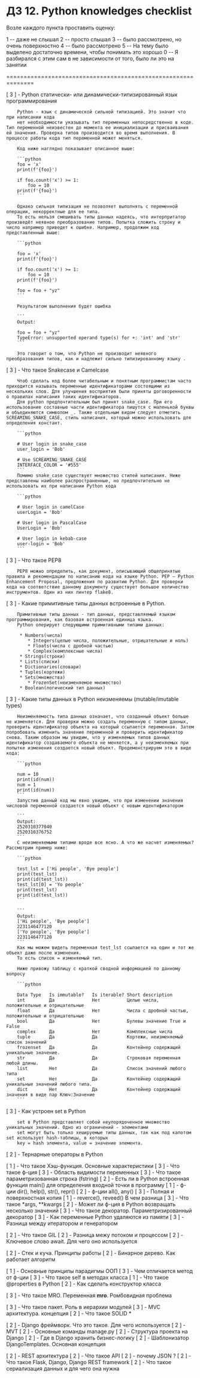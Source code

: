  # ДЗ 12. Python knowledges checklist #

Возле каждого пункта проставить оценку:

1 -- даже не слышал
2 -- просто слышал
3 -- было рассмотрено, но очень поверхностно
4 -- было рассмотрено
5 -- На тему было выделено достаточно времени, чтобы понимать это хорошо
0 -- Я разбирался с этим сам в не зависимости от того, было ли это на занятии

==============================================================


[ 3 ] - Python статически- или динамически-типизированный язык программирования

        Python - язык с динамической сильной типизацией. Это значит что при написании кода
        нет необходимости указывать тип переменных непосредственно в коде. Тип переменной неизвестен до момента ее инициализации и присваивания ей значения. Проверка типов производится во время выполнения. В процессе работы кода тип переменной может меняться. 

        Код ниже наглядно показывает описанное выше:

        ```python
        foo = 'x'
        print(f'{foo}')

        if foo.count('x') >= 1:
            foo = 10
        print(f'{foo}')
        ```

        Однако сильная типизация не позволяет выполнять с переменной операции, некорректные для ее типа.
        То есть нельзя смешивать типы данных надеясь, что интерпритатор произведёт неявное преобразование типов. Попытка сложить строку и число например приведет к ошибке. Например, продолжим код представленный выше:

        ```python

        foo = 'x'
        print(f'{foo}')

        if foo.count('x') >= 1:
            foo = 10
        print(f'{foo}')

        foo = foo + "yz"
        ```

        Результатом выполнения будет ошибка 
        
        ```
        Output:

        foo = foo + "yz"
        TypeError: unsupported operand type(s) for +: 'int' and 'str'
        ```

        Это говорит о том, что Python не производит неявного преобразования типов, как и надлежит сильно типизированному языку .

[ 3 ] - Что такое Snakecase и Camelcase

        Чтоб сделать код более читабельным и понятным программистам часто приходится называть переменные идентификаторами состоящими из нескольких слов. Для улучшения восприятия были приняты договоренности о правилах написания таких идентификаторов. 
        Для python предпочтительным был принят snake_case. При его использование составные части идентификатора пишутся с маленькой буквы и объединяются символом _. Также отдельным видом следует отметить SCREAMING_SNAKE_CASE, стиль написания, который можно использовать для определения констант.

        ```python

        # User login in snake_case
        user_login = 'Bob'

        # Use SCREAMING_SNAKE_CASE
        INTERFACE_COLOR = '#555'
        ```
        Помимо snake_case существует множество стилей написания. Ниже представлены наиболее распространенные, но предпочтительно не использовать их при написании Python кода

        ```python

        # User login in camelCase
        userLogin = 'Bob'

        # User login in PascalCase
        UserLogin = 'Bob'

        # User login in kebab-case
        user-login = 'Bob'
        ```

[ 3 ] - Что такое PEP8

        PEP8 можно определить, как документ, описывающий общепринятые правила и рекомендации по написанию кода на языке Python. PEP – Python Enhancement Proposal, предложения по развитию Python. Для проверки кода на соответствие данному документу существует большое количество инструментов. Один из них линтер flake8.

[ 3 ] - Какие примитивные типы данных встроенные в Python.

        Примитивные типы данных - тип данных, представляемый языком программирования, как базовая встроенная единица языка.
        Python оперирует следующими примитивными типами данных:
        
         * Numbers(числа)
            * Integers(целые числа, положительные, отрицательные и ноль)
            * Floats(числа с дробной частью)
            * Complex(комплексные числа)
         * Strings(строки)
         * Lists(списки)
         * Dictionaries(словари)
         * Tuples(кортежи)
         * Sets(множества)
            * FrozenSet(неизменяемое множество)
         * Boolean(логический тип данных)


[ 3 ] - Какие типы данных в Python неизменяемы (mutable/imutable types)

        Неизменяемость типа данных означает, что созданный объект больше не изменяется. Для проверки можно создать переменную с типом данных, проверить идентификатор объекта на который ссылается переменная. Затем попробовать изменить значение переменной и проверить идентификатор снова. Таким образом мы увидим, что у изменяемых типов данных идентификатор создаваемого объекта не меняется, а у неизменяемых при попытке изменения создается новый объект. Продемонстрируем это в виде кода:

        ```python

        num = 10
        print(id(num))
        num = 1
        print(id(num))
        ```
        Запустив данный код мы явно увидим, что при изменении значения числовой переменной создается новый объект с новым идентификатором

        ```
        Output:
        2520310377040
        2520310376752
        ```
        С неизменяемыми типами вроде все ясно. А что же насчет изменяемых? Рассмотрим пример ниже:

        ```python

        test_lst = ['Hi people', 'Bye people']
        print(test_lst)
        print(id(test_lst))
        test_lst[0] = 'Yo people'
        print(test_lst)
        print(id(test_lst))
        ```

        ```
        Output:
        ['Hi people', 'Bye people']
        2231146477120
        ['Yo people', 'Bye people']
        2231146477120
        ```
        Как мы можем видеть переменная test_lst ссылается на один и тот же объект даже после изменения. 
        То есть список = изменяемый тип.

        Ниже привожу таблицу с краткой сводной информацией по данному вопросу

        ```python

        Data Type   Is immutable?   Is iterable? Short description
        int         Да              Нет          Целые числа, положительные и отрицательные
        float       Да              Нет          Числа с дробной частью, положительные и отрицательные
        bool        Да              Нет          Булевы значение True и False
        complex     Да              Нет          Комплексные числа
        tuple       Да              Да           Кортежи, неизменяемый список значений
        frozenset   Да              Да           Контейнер содержащий уникальные значение.
        str         Да              Да           Строковая переменная любой длины. 
        list        Нет             Да           Список значений любого типа
        set         Нет             Да           Контейнер содержащий уникальные значений любого типа.   
        dict        Нет             Да           Контейнер содержащий значения в виде пар Ключ:Значение
        ```

[ 3 ] - Как устроен set в Python

        set в Python представляет собой неупорядоченное множество уникальных значений. Одно из ограничений - элементами 
        set могут быть только хешируемые типы данных, так как под капотом set использует hash-таблицы, в которых 
        key = hash элемента, value = значение элемента.  

[ 2 ] - Тернарные операторы в Python


[ 1 ] - Что такое Хэш-функция. Основные характеристики
[ 3 ] - Что такое ф-ция
[ 3 ] - Область видимости переменных
[ 3 ] - Что такое параметризованная строка (fstring)
[ 2 ] - Есть ли в Python встроенная функция main() для определения входной точки в программу
[ 1 ] - ф-ции dir(), help(), str(), repr()
[ 2 ] - ф-ции all(), any()
[ 3 ] - Полная и поверхностная копия
[ 1 ] - reverce(), reveed() В чем разница
[ 3 ] - Что такое *args, **kwargs
[ 2 ] - Может ли ф-ция в Python возвращать несколько значений
[ 3 ] - Что такое декоратор. Параметризированный декоратор
[ 3 ] - Как переменные Python удаляются из памяти
[ 3 ] - Разница между итератором и генератором


[ 2 ] - Что такое GIL
[ 2 ] - Разница межу потоком и процессом
[ 2 ] - Ключевое слово await. Для чего оно используется


[ 2 ] - Стек и куча. Принципы работы
[ 2 ] - Бинарное дерево. Как работает алгоритм


[ 1 ] - Основные принципы парадигмы ООП
[ 3 ] - Чем отличается метод от ф-ции
[ 3 ] - Что такое self в методах класса
[ 1 ] - Что такое @properties в Python
[ 2 ] - Как сделать конструктор класса


[ 3 ] - Что такое MRO. Переменная __mro__. Ромбовидная проблема


[ 3 ] - Что такое пакет. Роль в иерархии модулей
[ 3 ] - MVC архитектура. концепция
[ 2 ] - Что такое SOLID *


[ 2 ] - Django фреймворк. Что это такое. Для чего используется
[ 2 ] - MVT
[ 2 ] - Основные команды manage.py
[ 2 ] - Структура проекта на Django
[ 2 ] - Где в Django хранить бизнес-логику
[ 2 ] - Шаблонизатор DjangoTemplates. Основная концепция


[ 2 ] - REST aрхитектура
[ 2 ] - Что такое API
[ 2 ] - почему JSON ?
[ 2 ] - Что такое Flask, Django, Django REST framework
[ 2 ] - Что такое сериализация данных и для чего она нужна